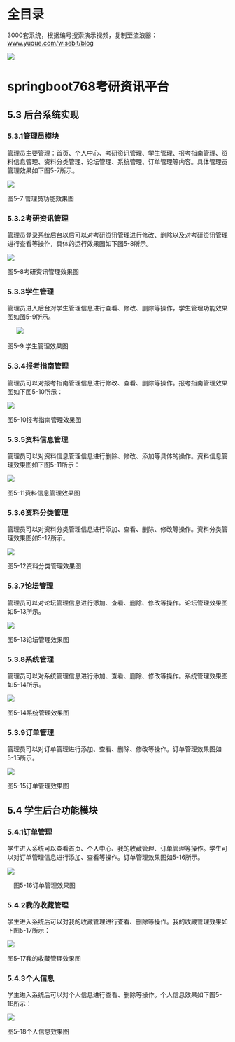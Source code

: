 # 全目录

3000套系统，根据编号搜索演示视频，复制至流浪器：www.yuque.com/wisebit/blog


![](https://bitwise.oss-cn-heyuan.aliyuncs.com/2024/11/06/qq_wechat.png)
# springboot768考研资讯平台
## 5.3 后台系统实现
### 5.3.1管理员模块
管理员主要管理：首页、个人中心、考研资讯管理、学生管理、报考指南管理、资料信息管理、资料分类管理、论坛管理、系统管理、订单管理等内容。具体管理员管理效果如下图5-7所示。

![](/md/blog.015.png)

图5-7 管理员功能效果图
### 5.3.2考研资讯管理
管理员登录系统后台以后可以对考研资讯管理进行修改、删除以及对考研资讯管理进行查看等操作，具体的运行效果图如下图5-8所示。

![](/md/blog.016.png)

图5-8考研资讯管理效果图
### 5.3.3学生管理
管理员进入后台对学生管理信息进行查看、修改、删除等操作，学生管理功能效果图如图5-9所示。

`   `![](/md/blog.017.png)

图5-9 学生管理效果图
### 5.3.4报考指南管理
管理员可以对报考指南管理信息进行修改、查看、删除等操作。报考指南管理效果图如下图5-10所示：

![](/md/blog.018.png)

图5-10报考指南管理效果图
### 5.3.5资料信息管理
管理员可以对资料信息管理信息进行删除、修改、添加等具体的操作。资料信息管理效果图如下图5-11所示：

![](/md/blog.019.png)

图5-11资料信息管理效果图
### 5.3.6资料分类管理
管理员可以对资料分类管理信息进行添加、查看、删除、修改等操作。资料分类管理效果图如5-12所示。

![](/md/blog.020.png)

图5-12资料分类管理效果图
### 5.3.7论坛管理
管理员可以对论坛管理信息进行添加、查看、删除、修改等操作。论坛管理效果图如5-13所示。

![](/md/blog.021.png)

图5-13论坛管理效果图
### 5.3.8系统管理
管理员可以对系统管理信息进行添加、查看、删除、修改等操作。系统管理效果图如5-14所示。

![](/md/blog.022.png)

图5-14系统管理效果图
### 5.3.9订单管理
管理员可以对订单管理进行添加、查看、删除、修改等操作。订单管理效果图如5-15所示。

![](/md/blog.023.png)

图5-15订单管理效果图
## 5.4 学生后台功能模块
### 5.4.1订单管理
学生进入系统可以查看首页、个人中心、我的收藏管理、订单管理等操作。学生可以对订单管理信息进行添加、查看等操作。订单管理效果图如5-16所示。

![](/md/blog.024.png)

`  `图5-16订单管理效果图
### 5.4.2我的收藏管理
学生进入系统后可以对我的收藏管理进行查看、删除等操作。我的收藏管理效果如下图5-17所示：

![](/md/blog.025.png)

图5-17我的收藏管理效果图
### 5.4.3个人信息
学生进入系统后可以对个人信息进行查看、删除等操作。个人信息效果如下图5-18所示：

![](/md/blog.026.png)

图5-18个人信息效果图


